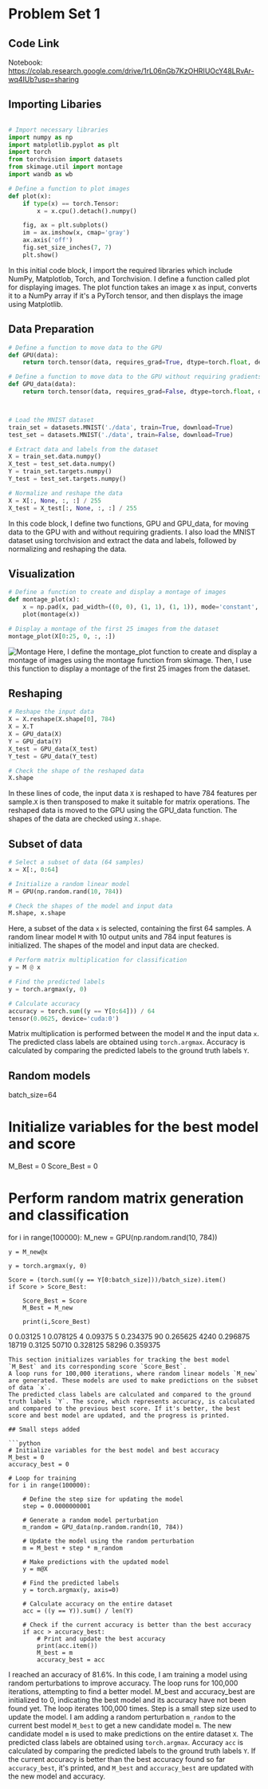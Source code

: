 # Problem Set 1

## Code Link
Notebook:
https://colab.research.google.com/drive/1rL06nGb7KzOHRIUOcY48LRvAr-wq4IUb?usp=sharing


## Importing Libaries 
```python

# Import necessary libraries
import numpy as np
import matplotlib.pyplot as plt
import torch
from torchvision import datasets
from skimage.util import montage
import wandb as wb

# Define a function to plot images
def plot(x):
    if type(x) == torch.Tensor:
        x = x.cpu().detach().numpy()

    fig, ax = plt.subplots()
    im = ax.imshow(x, cmap='gray')
    ax.axis('off')
    fig.set_size_inches(7, 7)
    plt.show()
```
In this initial code block, I import the required libraries which include NumPy, Matplotlob, Torch, and Torchvision. I define a function called plot for displaying images. The plot function takes an image x as input, converts it to a NumPy array if it's a PyTorch tensor, and then displays the image using Matplotlib.

## Data Preparation 

```python
# Define a function to move data to the GPU
def GPU(data):
    return torch.tensor(data, requires_grad=True, dtype=torch.float, device=torch.device('cuda'))

# Define a function to move data to the GPU without requiring gradients
def GPU_data(data):
    return torch.tensor(data, requires_grad=False, dtype=torch.float, device=torch.device('cuda'))



# Load the MNIST dataset
train_set = datasets.MNIST('./data', train=True, download=True)
test_set = datasets.MNIST('./data', train=False, download=True)

# Extract data and labels from the dataset
X = train_set.data.numpy()
X_test = test_set.data.numpy()
Y = train_set.targets.numpy()
Y_test = test_set.targets.numpy()

# Normalize and reshape the data
X = X[:, None, :, :] / 255
X_test = X_test[:, None, :, :] / 255
```
In this code block, I define two functions, GPU and GPU_data, for moving data to the GPU with and without requiring gradients. I also load the MNIST dataset using torchvision and extract the data and labels, followed by normalizing and reshaping the data.

## Visualization 
```python
# Define a function to create and display a montage of images
def montage_plot(x):
    x = np.pad(x, pad_width=((0, 0), (1, 1), (1, 1)), mode='constant', constant_values=0)
    plot(montage(x))

# Display a montage of the first 25 images from the dataset
montage_plot(X[0:25, 0, :, :])
```
![Montage](https://github.com/helenmcastro/MathDataScience_2023/blob/main/montage-plot.png?raw=true) 
Here, I define the montage_plot function to create and display a montage of images using the montage function from skimage. Then, I use this function to display a montage of the first 25 images from the dataset.

## Reshaping
```python
# Reshape the input data
X = X.reshape(X.shape[0], 784)
X = X.T
X = GPU_data(X)
Y = GPU_data(Y)
X_test = GPU_data(X_test)
Y_test = GPU_data(Y_test)

# Check the shape of the reshaped data
X.shape
```
In these lines of code, the input data `X` is reshaped to have 784 features per sample.`X` is then transposed to make it suitable for matrix operations. The reshaped data is moved to the GPU using the GPU_data function. The shapes of the data are checked using `X.shape`.

## Subset of data
```python
# Select a subset of data (64 samples)
x = X[:, 0:64]

# Initialize a random linear model
M = GPU(np.random.rand(10, 784))

# Check the shapes of the model and input data
M.shape, x.shape

```
Here, a subset of the data `x` is selected, containing the first 64 samples.
A random linear model `M` with 10 output units and 784 input features is initialized.
The shapes of the model and input data are checked.

```python
# Perform matrix multiplication for classification
y = M @ x

# Find the predicted labels
y = torch.argmax(y, 0)

# Calculate accuracy
accuracy = torch.sum((y == Y[0:64])) / 64
tensor(0.0625, device='cuda:0')
```
Matrix multiplication is performed between the model `M` and the input data `x`.
The predicted class labels are obtained using `torch.argmax`.
Accuracy is calculated by comparing the predicted labels to the ground truth labels `Y`.

##  Random models
batch_size=64

# Initialize variables for the best model and score
M_Best = 0
Score_Best = 0

# Perform random matrix generation and classification
for i in range(100000):
    M_new = GPU(np.random.rand(10, 784))

    y = M_new@x

    y = torch.argmax(y, 0)

    Score = (torch.sum((y == Y[0:batch_size]))/batch_size).item()
    if Score > Score_Best:

        Score_Best = Score
        M_Best = M_new

        print(i,Score_Best)
0 0.03125
1 0.078125
4 0.09375
5 0.234375
90 0.265625
4240 0.296875
18719 0.3125
50710 0.328125
58296 0.359375
```
This section initializes variables for tracking the best model `M_Best` and its corresponding score `Score_Best`.
A loop runs for 100,000 iterations, where random linear models `M_new` are generated. These models are used to make predictions on the subset of data `x`.
The predicted class labels are calculated and compared to the ground truth labels `Y`. The score, which represents accuracy, is calculated and compared to the previous best score. If it's better, the best score and best model are updated, and the progress is printed.

## Small steps added

```python
# Initialize variables for the best model and best accuracy
M_best = 0
accuracy_best = 0

# Loop for training
for i in range(100000):

    # Define the step size for updating the model
    step = 0.0000000001

    # Generate a random model perturbation
    m_random = GPU_data(np.random.randn(10, 784))

    # Update the model using the random perturbation
    m = M_best + step * m_random

    # Make predictions with the updated model
    y = m@X

    # Find the predicted labels
    y = torch.argmax(y, axis=0)

    # Calculate accuracy on the entire dataset
    acc = ((y == Y)).sum() / len(Y)

    # Check if the current accuracy is better than the best accuracy
    if acc > accuracy_best:
        # Print and update the best accuracy
        print(acc.item())
        M_best = m
        accuracy_best = acc
```
I reached an accuracy of 81.6%.
In this code, I am training a model using random perturbations to improve accuracy.
The loop runs for 100,000 iterations, attempting to find a better model. M_best and accuracy_best are initialized to 0, indicating the best model and its accuracy have not been found yet. The loop iterates 100,000 times. Step is a small step size used to update the model. I am adding a random perturbation `m_random` to the current best model `M_best` to get a new candidate model `m`. The new candidate model `m` is used to make predictions on the entire dataset `X`. The predicted class labels are obtained using `torch.argmax`. Accuracy `acc` is calculated by comparing the predicted labels to the ground truth labels `Y`. If the current accuracy is better than the best accuracy found so far `accuracy_best`, it's printed, and `M_best` and `accuracy_best` are updated with the new model and accuracy.

